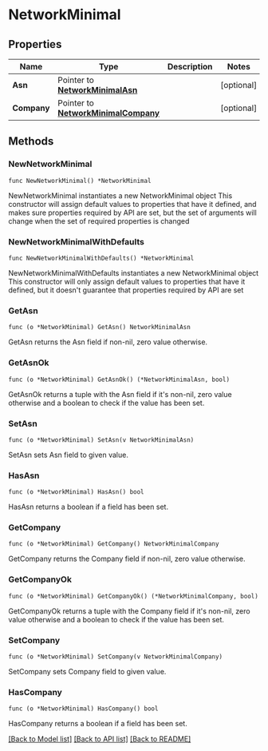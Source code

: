 # NetworkMinimal

## Properties

Name | Type | Description | Notes
------------ | ------------- | ------------- | -------------
**Asn** | Pointer to [**NetworkMinimalAsn**](NetworkMinimalAsn.md) |  | [optional] 
**Company** | Pointer to [**NetworkMinimalCompany**](NetworkMinimalCompany.md) |  | [optional] 

## Methods

### NewNetworkMinimal

`func NewNetworkMinimal() *NetworkMinimal`

NewNetworkMinimal instantiates a new NetworkMinimal object
This constructor will assign default values to properties that have it defined,
and makes sure properties required by API are set, but the set of arguments
will change when the set of required properties is changed

### NewNetworkMinimalWithDefaults

`func NewNetworkMinimalWithDefaults() *NetworkMinimal`

NewNetworkMinimalWithDefaults instantiates a new NetworkMinimal object
This constructor will only assign default values to properties that have it defined,
but it doesn't guarantee that properties required by API are set

### GetAsn

`func (o *NetworkMinimal) GetAsn() NetworkMinimalAsn`

GetAsn returns the Asn field if non-nil, zero value otherwise.

### GetAsnOk

`func (o *NetworkMinimal) GetAsnOk() (*NetworkMinimalAsn, bool)`

GetAsnOk returns a tuple with the Asn field if it's non-nil, zero value otherwise
and a boolean to check if the value has been set.

### SetAsn

`func (o *NetworkMinimal) SetAsn(v NetworkMinimalAsn)`

SetAsn sets Asn field to given value.

### HasAsn

`func (o *NetworkMinimal) HasAsn() bool`

HasAsn returns a boolean if a field has been set.

### GetCompany

`func (o *NetworkMinimal) GetCompany() NetworkMinimalCompany`

GetCompany returns the Company field if non-nil, zero value otherwise.

### GetCompanyOk

`func (o *NetworkMinimal) GetCompanyOk() (*NetworkMinimalCompany, bool)`

GetCompanyOk returns a tuple with the Company field if it's non-nil, zero value otherwise
and a boolean to check if the value has been set.

### SetCompany

`func (o *NetworkMinimal) SetCompany(v NetworkMinimalCompany)`

SetCompany sets Company field to given value.

### HasCompany

`func (o *NetworkMinimal) HasCompany() bool`

HasCompany returns a boolean if a field has been set.


[[Back to Model list]](../README.md#documentation-for-models) [[Back to API list]](../README.md#documentation-for-api-endpoints) [[Back to README]](../README.md)



